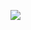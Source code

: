 ![](https://media.githubusercontent.com/media/dyzz/dyzz.github.io/master/images/IconWaterVulnerable.png)